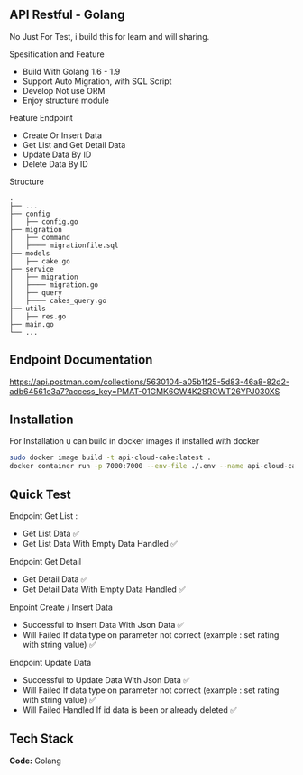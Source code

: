 
## API Restful - Golang
No Just For Test, i build this for learn and will sharing.

Spesification and Feature
- Build With Golang 1.6 - 1.9
- Support Auto Migration, with SQL Script
- Develop Not use ORM 
- Enjoy structure module

Feature Endpoint
- Create Or Insert Data
- Get List and Get Detail Data
- Update Data By ID
- Delete Data By ID

Structure

    .
    ├── ...
    ├── config                    
    │   ├── config.go
    ├── migration
    │   ├── command
    │   ├──── migrationfile.sql  
    ├── models
    │   ├── cake.go
    ├── service
    │   ├── migration
    │   ├──── migration.go  
    │   ├── query
    │   ├──── cakes_query.go  
    ├── utils
    │   ├── res.go
    ├── main.go       
    └── ...
    
## Endpoint Documentation
https://api.postman.com/collections/5630104-a05b1f25-5d83-46a8-82d2-adb64561e3a7?access_key=PMAT-01GMK6GW4K2SRGWT26YPJ030XS




## Installation

For Installation u can build in docker images if installed with docker

```bash
sudo docker image build -t api-cloud-cake:latest .   
docker container run -p 7000:7000 --env-file ./.env --name api-cloud-cake api-cloud-cake
```
## Quick Test

Endpoint Get List :
- Get List Data ✅
- Get List Data With Empty Data Handled ✅

Endpoint Get Detail
- Get Detail Data ✅
- Get Detail Data With Empty Data Handled ✅

Enpoint Create / Insert Data
- Successful to Insert Data With Json Data ✅
- Will Failed If data type on parameter not correct (example : set rating with string value) ✅

Endpoint Update Data 
- Successful to Update Data With Json Data ✅
- Will Failed If data type on parameter not correct (example : set rating with string value) ✅
- Will Failed Handled If id data is been or already deleted ✅


## Tech Stack

**Code:** Golang
